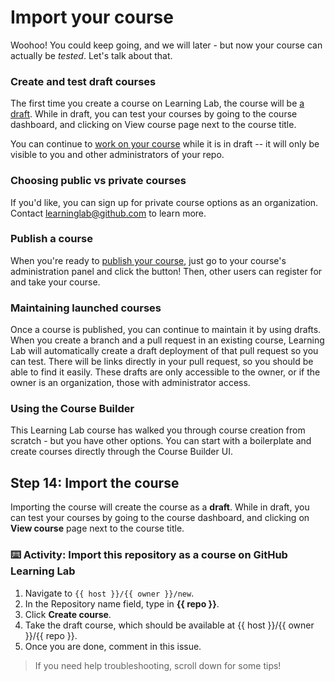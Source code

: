 # Import your course

Woohoo! You could keep going, and we will later - but now your course can actually be _tested_. Let's talk about that.

### Create and test draft courses

The first time you create a course on Learning Lab, the course will be [a draft](https://lab.github.com/docs/testing).  While in draft, you can test your courses by going to the course dashboard, and clicking on View course page next to the course title.

You can continue to [work on your course](https://lab.github.com/docs/testing#test-your-course) while it is in draft -- it will only be visible to you and other administrators of your repo.

### Choosing public vs private courses

If you'd like, you can sign up for private course options as an organization. Contact learninglab@github.com to learn more.

### Publish a course

When you're ready to [publish your course](https://lab.github.com/docs/publishing), just go to your course's administration panel and click the button! Then, other users can register for and take your course.

### Maintaining launched courses

Once a course is published, you can continue to maintain it by using drafts. When you create a branch and a pull request in an existing course, Learning Lab will automatically create a draft deployment of that pull request so you can test. There will be links directly in your pull request, so you should be able to find it easily. These drafts are only accessible to the owner, or if the owner is an organization, those with administrator access.

### Using the Course Builder

This Learning Lab course has walked you through course creation from scratch - but you have other options. You can start with a boilerplate and create courses directly through the Course Builder UI.

## Step 14: Import the course

Importing the course will create the course as a **draft**. While in draft, you can test your courses by going to the course dashboard, and clicking on **View course** page next to the course title.

### :keyboard: Activity: Import this repository as a course on GitHub Learning Lab

1. Navigate to `{{ host }}/{{ owner }}/new`.
2. In the Repository name field, type in **{{ repo }}**.
3. Click **Create course**.
4. Take the draft course, which should be available at {{ host }}/{{ owner }}/{{ repo }}.
5. Once you are done, comment in this issue.

> If you need help troubleshooting, scroll down for some tips!
